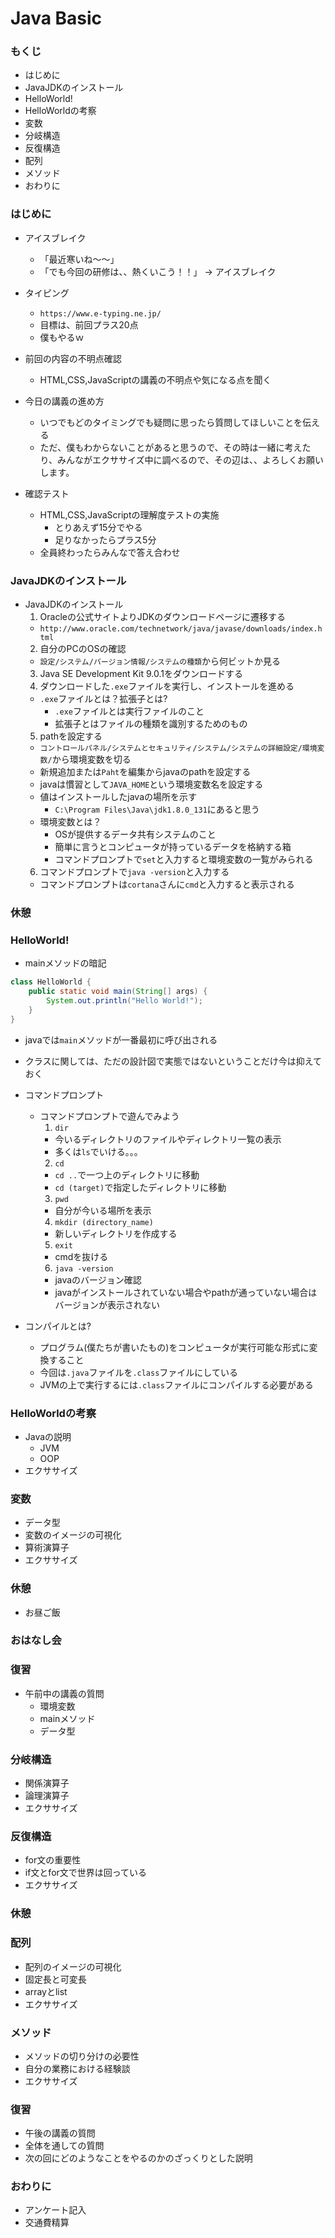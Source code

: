 # Java Basic

### もくじ
- はじめに
- JavaJDKのインストール
- HelloWorld!
- HelloWorldの考察
- 変数
- 分岐構造
- 反復構造
- 配列
- メソッド
- おわりに


### はじめに
- アイスブレイク
  - 「最近寒いね～～」
  - 「でも今回の研修は、、熱くいこう！！」
    → アイスブレイク

- タイピング
  - `https://www.e-typing.ne.jp/`
  - 目標は、前回プラス20点
  - 僕もやるｗ
- 前回の内容の不明点確認
  - HTML,CSS,JavaScriptの講義の不明点や気になる点を聞く
- 今日の講義の進め方
  - いつでもどのタイミングでも疑問に思ったら質問してほしいことを伝える
  - ただ、僕もわからないことがあると思うので、その時は一緒に考えたり、みんながエクササイズ中に調べるので、その辺は、、よろしくお願いします。
- 確認テスト
  - HTML,CSS,JavaScriptの理解度テストの実施
    - とりあえず15分でやる
    - 足りなかったらプラス5分
  - 全員終わったらみんなで答え合わせ


### JavaJDKのインストール
- JavaJDKのインストール
  1. Oracleの公式サイトよりJDKのダウンロードページに遷移する
    - `http://www.oracle.com/technetwork/java/javase/downloads/index.html`
  2. 自分のPCのOSの確認
    - `設定/システム/バージョン情報/システムの種類`から何ビットか見る
  3. Java SE Development Kit 9.0.1をダウンロードする
  4. ダウンロードした`.exe`ファイルを実行し、インストールを進める
    - `.exe`ファイルとは？拡張子とは?
      - `.exe`ファイルとは実行ファイルのこと
      - 拡張子とはファイルの種類を識別するためのもの
  5. pathを設定する
    - `コントロールパネル/システムとセキュリティ/システム/システムの詳細設定/環境変数/`から環境変数を切る
    - 新規追加または`Paht`を編集からjavaのpathを設定する
    - javaは慣習として`JAVA_HOME`という環境変数名を設定する
    - 値はインストールしたjavaの場所を示す
      - `C:\Program Files\Java\jdk1.8.0_131`にあると思う
    - 環境変数とは？
      - OSが提供するデータ共有システムのこと
      - 簡単に言うとコンピュータが持っているデータを格納する箱
      - コマンドプロンプトで`set`と入力すると環境変数の一覧がみられる
  6. コマンドプロンプトで`java -version`と入力する
    - コマンドプロンプトは`cortana`さんに`cmd`と入力すると表示される


### 休憩


### HelloWorld!
- mainメソッドの暗記

```HelloWorld.java
class HelloWorld {
	public static void main(String[] args) {
		System.out.println("Hello World!");
	}
}
```

  - javaでは`main`メソッドが一番最初に呼び出される
  - クラスに関しては、ただの設計図で実態ではないということだけ今は抑えておく

- コマンドプロンプト
  - コマンドプロンプトで遊んでみよう
    1. `dir`
      - 今いるディレクトリのファイルやディレクトリ一覧の表示
      - 多くは`ls`でいける。。。
    2. `cd`
      - `cd ..`で一つ上のディレクトリに移動
      - `cd (target)`で指定したディレクトリに移動
    3. `pwd`
      - 自分が今いる場所を表示
    4. `mkdir (directory_name)`
      - 新しいディレクトリを作成する
    5. `exit`
      - cmdを抜ける
    6. `java -version`
      - javaのバージョン確認
      - javaがインストールされていない場合やpathが通っていない場合はバージョンが表示されない
- コンパイルとは?
  - プログラム(僕たちが書いたもの)をコンピュータが実行可能な形式に変換すること
  - 今回は`.java`ファイルを`.class`ファイルにしている
  - JVMの上で実行するには`.class`ファイルにコンパイルする必要がある


### HelloWorldの考察
- Javaの説明
  - JVM
  - OOP
- エクササイズ


### 変数
- データ型
- 変数のイメージの可視化
- 算術演算子
- エクササイズ


### 休憩
- お昼ご飯

### おはなし会


### 復習
- 午前中の講義の質問
  - 環境変数
  - mainメソッド
  - データ型


### 分岐構造
- 関係演算子
- 論理演算子
- エクササイズ


### 反復構造
- for文の重要性
- if文とfor文で世界は回っている
- エクササイズ


### 休憩

### 配列
- 配列のイメージの可視化
- 固定長と可変長
- arrayとlist
- エクササイズ


### メソッド
- メソッドの切り分けの必要性
- 自分の業務における経験談
- エクササイズ


### 復習
- 午後の講義の質問
- 全体を通しての質問
- 次の回にどのようなことをやるのかのざっくりとした説明


### おわりに
- アンケート記入
- 交通費精算


